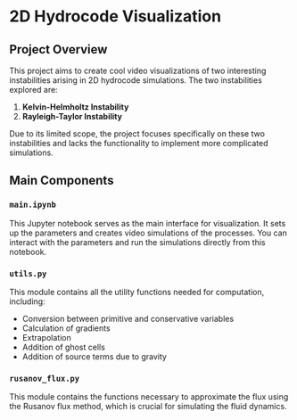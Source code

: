 #  2D Hydrocode Visualization

## Project Overview

This project aims to create cool video visualizations of two interesting instabilities arising in 2D hydrocode simulations. The two instabilities explored are:

1. **Kelvin-Helmholtz Instability**
2. **Rayleigh-Taylor Instability**

Due to its limited scope, the project focuses specifically on these two instabilities and lacks the functionality to implement more complicated simulations.

## Main Components

### `main.ipynb`

This Jupyter notebook serves as the main interface for visualization. It sets up the parameters and creates video simulations of the processes. You can interact with the parameters and run the simulations directly from this notebook.

### `utils.py`

This module contains all the utility functions needed for computation, including:

- Conversion between primitive and conservative variables
- Calculation of gradients
- Extrapolation
- Addition of ghost cells
- Addition of source terms due to gravity

### `rusanov_flux.py`

This module contains the functions necessary to approximate the flux using the Rusanov flux method, which is crucial for simulating the fluid dynamics.

